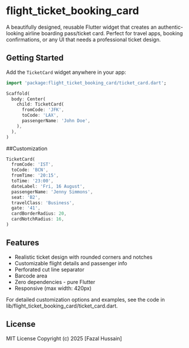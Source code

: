 # flight_ticket_booking_card

A beautifully designed, reusable Flutter widget that creates an authentic-looking airline boarding pass/ticket card. Perfect for travel apps, booking confirmations, or any UI that needs a professional ticket design.

## Getting Started

Add the `TicketCard` widget anywhere in your app:

```dart
import 'package:flight_ticket_booking_card/ticket_card.dart';

Scaffold(
  body: Center(
    child: TicketCard(
      fromCode: 'JFK',
      toCode: 'LAX',
      passengerName: 'John Doe',
    ),
  ),
)

```

##Customization

```dart
TicketCard(
  fromCode: 'IST',
  toCode: 'BCN',
  fromTime: '20:15',
  toTime: '23:00',
  dateLabel: 'Fri, 16 August',
  passengerName: 'Jenny Simmons',
  seat: 'B2',
  travelClass: 'Business',
  gate: '41',
  cardBorderRadius: 20,
  cardNotchRadius: 16,
)

```

## Features

- Realistic ticket design with rounded corners and notches
-  Customizable flight details and passenger info
-  Perforated cut line separator
-  Barcode area
-  Zero dependencies - pure Flutter
-  Responsive (max width: 420px)

For detailed customization options and examples, see the code in lib/flight_ticket_booking_card/ticket_card.dart.

## License

MIT License Copyright (c) 2025 [Fazal Hussain]

